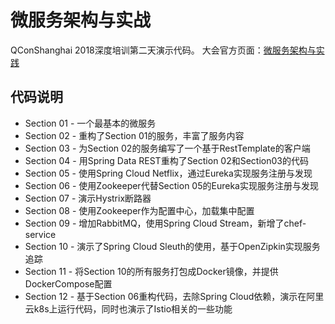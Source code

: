 # 微服务架构与实战

QConShanghai 2018深度培训第二天演示代码。
大会官方页面：[微服务架构与实践](https://2018.qconshanghai.com/training/953)

## 代码说明

* Section 01 - 一个最基本的微服务
* Section 02 - 重构了Section 01的服务，丰富了服务内容
* Section 03 - 为Section 02的服务编写了一个基于RestTemplate的客户端
* Section 04 - 用Spring Data REST重构了Section 02和Section03的代码
* Section 05 - 使用Spring Cloud Netflix，通过Eureka实现服务注册与发现
* Section 06 - 使用Zookeeper代替Section 05的Eureka实现服务注册与发现
* Section 07 - 演示Hystrix断路器
* Section 08 - 使用Zookeeper作为配置中心，加载集中配置
* Section 09 - 增加RabbitMQ，使用Spring Cloud Stream，新增了chef-service
* Section 10 - 演示了Spring Cloud Sleuth的使用，基于OpenZipkin实现服务追踪
* Section 11 - 将Section 10的所有服务打包成Docker镜像，并提供DockerCompose配置
* Section 12 - 基于Section 06重构代码，去除Spring Cloud依赖，演示在阿里云k8s上运行代码，同时也演示了Istio相关的一些功能


